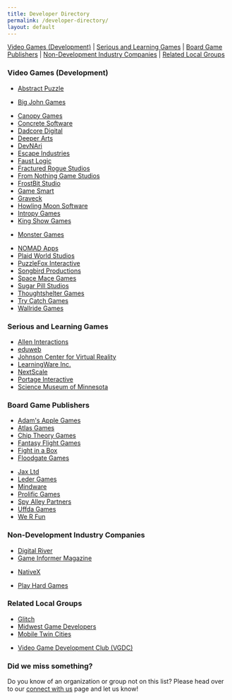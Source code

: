```yaml
---
title: Developer Directory
permalink: /developer-directory/
layout: default
---
```



<a href="#video_game_dev">Video Games (Development)</a> |
<a href="#Serious_and_Learning_Games">Serious and Learning Games</a> |
<a href="#BoardGamePublishers">Board Game Publishers</a> |
<a href="#NonDevelopment_Industry_Companies">Non-Development Industry Companies</a> |
<a href="#Related_Local_Groups">Related Local Groups</a>

<a name="video_game_dev"></a>

### <span class="mw-headline">Video Games (Development)</span>

* [Abstract Puzzle](http://abstractpuzzle.com/)
<!-- appears abandoned: 12/30/19 * [Battery Powered Games](http://www.batterypoweredgames.com/) -->
* [Big John Games](http://bigjohngames.com)
<!-- appears abandoned: 12/30/19 * [Black Love Interactive](http://www.blackloveinteractive.com/) -->
* [Canopy Games](http://www.canopygames.com/)
* [Concrete Software](http://www.concretesoftware.com/)
* [Dadcore Digital](https://dadcore.itch.io/)
* [Deeper Arts](http://www.deeperarts.com/)
* [DevNAri](http://devnari.com/)
* [Escape Industries](http://www.escapeindustries.net/)
* [Faust Logic](http://www.faustlogic.com/)
* [Fractured Rogue Studios](https://fracturedroguestudios.com/)
* [From Nothing Game Studios](http://fromnothinggamestudios.com/)
* [FrostBit Studio](http://www.frostbitstudio.com/)
* [Game Smart](http://gamesmart.com/)
* [Graveck](http://www.graveck.com/)
* [Howling Moon Software](http://howlingmoonsoftware.com/)
* [Intropy Games](http://www.intropygames.com/)
* [King Show Games](http://www.ksg.com/)
<!-- Appears to forward to a flooring store in Tampa  xD : 12/30/19 * * [Last Straw Productions](http://www.last-straw-games.com/) -->
* [Monster Games](http://www.mgiracing.com/)
<!-- does not resolve: 12/30/19 * * [MurWare](http://murware.com/) -->
<!-- does not resolve: 12/30/19 * * [Naming is Hard](http://namingishard.com/) -->
* [NOMAD Apps](http://nomadapps.com)
* [Plaid World Studios](http://www.plaidworld.com/)
* [PuzzleFox Interactive](http://puzzlefox.co)
* [Songbird Productions](http://www.songbird-productions.com/)
* [Space Mace Games](https://spacemacegames.com/)
* [Sugar Pill Studios](http://www.sugarpillstudios.com/)
* [Thoughtshelter Games](http://www.thoughtshelter.com)
* [Try Catch Games](http://trycatchgames.com/)
* [Wallride Games](https://www.wallridegames.com/)
<!-- looks abandoned: 12/30/19 * * [Wounded Badger Interactive](  ) -->


<a name="Serious_and_Learning_Games"></a>

### <span class="mw-headline">Serious and Learning Games</span>

* [Allen Interactions](http://www.alleni.com/)
* [eduweb](http://www.eduweb.com/)
* [Johnson Center for Virtual Reality](http://www.jcvr.org/)
* [LearningWare Inc.](http://www.learningware.com/)
* [NextScale](http://www.nextscale.com/)
* [Portage Interactive](http://www.portageinteractive.com/)
* [Science Museum of Minnesota](http://www.smm.org/)


<a name="BoardGamePublishers"></a>

### <span class="mw-headline">Board Game Publishers</span>

* [Adam's Apple Games](http://adamsapplegames.com/)
* [Atlas Games](http://www.atlas-games.com/)
* [Chip Theory Games](https://chiptheorygames.com/)
* [Fantasy Flight Games](http://www.fantasyflightgames.com/)
* [Fight in a Box](https://www.fightinabox.com/)
* [Floodgate Games](http://floodgategames.com/)
<!-- forbidden: 12/30/19 * [Hilari and Ludi](http://www.hilariaandludi.com/) -->
* [Jax Ltd](http://www.jaxgames.com/)
* [Leder Games](http://ledergames.com/)
* [Mindware](http://www.mindware.com/)
* [Prolific Games](https://www.prolificgames.net/)
* [Spy Alley Partners](http://www.spyalley.com/)
* [Uffda Games](https://www.uffdagames.com/)
* [We R Fun](http://www.werfungames.com/)


<a name="NonDevelopment_Industry_Companies"></a>

### <span class="mw-headline">Non-Development Industry Companies</span>

<!-- does not resolve: 12/30/19 * [Activision Value] http://www.activisionvalue.com/) -->
* [Digital River](http://www.digitalriver.com/)
* [Game Informer Magazine](http://www.gameinformer.com/)
<!-- This site is temporarily unavailable: 12/30/19 * [Moondance Games](http://www.moondancegames.com/) -->
* [NativeX](http://nativex.com/)
<!-- does not resolve: 12/30/19 * [Navarre Corporation](http://www.navarre.com/) -->
* [Play Hard Games](https://playhardgames.net/)


<a id="Related_Local_Groups" name="Related_Local_Groups"></a>

### <span class="mw-headline">Related Local Groups</span>

* [Glitch](http://glitch.mn/)
* [Midwest Game Developers](https://www.facebook.com/groups/855551914504191/)
* [Mobile Twin Cities](http://mobiletwincities.com/)
<!-- forbidden: 12/30/19 * [MN.swf](http://www.mnswf.com/) -->
<!-- forwards to some odd chinese site: 12/30/19 * [MN Autodesk 3DS Max Users Group](http://www.mnmug.com/) -->
<!-- "content not available": 12/30/19 * [MN Maya Users Group](https://www.facebook.com/groups/891712657525832/) -->
<!-- under construction: 12/30/19 * [Mobilize.mn](http://www.mobilize.mn/) -->
* [Video Game Development Club (VGDC)](http://vgdc.umn.edu/)


### <span class="mw-headline">Did we miss something?</span>


Do you know of an organization or group not on this list? Please head over to our <a href="/connect/">connect with us</a> page and let us know!
